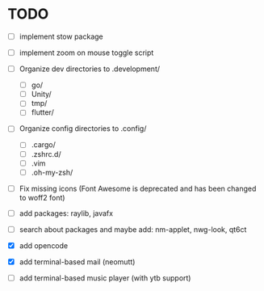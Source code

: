 # TODO

- [ ] implement stow package

- [ ] implement zoom on mouse toggle script

- [ ] Organize dev directories to .development/
    - [ ] go/
    - [ ] Unity/
    - [ ] tmp/
    - [ ] flutter/
- [ ] Organize config directories to .config/
    - [ ] .cargo/
    - [ ] .zshrc.d/
    - [ ] .vim
    - [ ] .oh-my-zsh/

- [ ] Fix missing icons (Font Awesome is deprecated and has been changed to woff2 font)

- [ ] add packages: raylib, javafx
- [ ] search about packages and maybe add: nm-applet, nwg-look, qt6ct

- [x] add opencode
- [x] add terminal-based mail (neomutt)
- [ ] add terminal-based music player (with ytb support)
